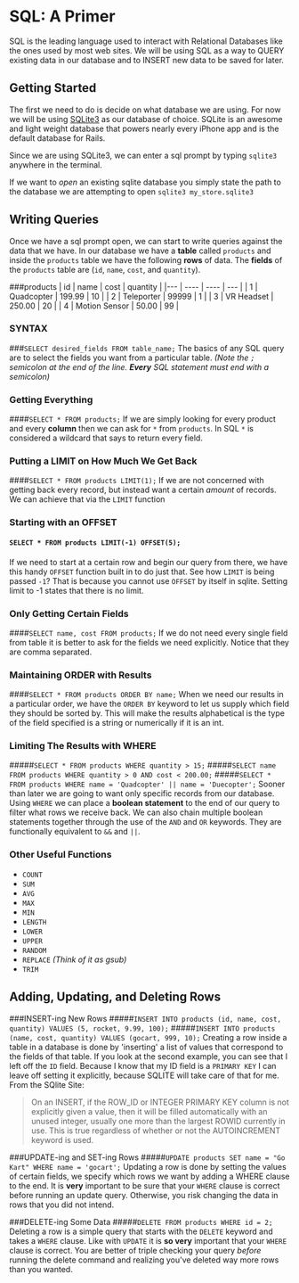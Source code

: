 # SQL: A Primer
SQL is the leading language used to interact with Relational Databases like the ones used by most web sites. We will be using SQL as a way to QUERY existing data in our database and to INSERT new data to be saved for later.

## Getting Started
The first we need to do is decide on what database we are using. For now we will be using [SQLite3](https://www.sqlite.org/) as our database of choice. SQLite is an awesome and light weight database that powers nearly every iPhone app and is the default database for Rails.

Since we are using SQLite3, we can enter a sql prompt by typing `sqlite3` anywhere in the terminal.

If we want to *open* an existing sqlite database you simply state the path to the database we are attempting to open `sqlite3 my_store.sqlite3`
## Writing Queries
Once we have a sql prompt open, we can start to write queries against the data that we have. In our database we have a **table** called `products` and inside the `products` table we have the following **rows** of data. The **fields** of the `products` table are (`id`, `name`, `cost`, and `quantity`).

###products
| id |    name    |    cost  | quantity |
|--- | ----       | ----     |   ---    |
| 1  | Quadcopter | 199.99   | 10 | 
| 2  | Teleporter | 99999    | 1  |
| 3  | VR Headset | 250.00   | 20 |
| 4  | Motion Sensor | 50.00 | 99 |

### SYNTAX
###`SELECT desired_fields FROM table_name;`
The basics of any SQL query are to select the fields you want from a particular table.
_(Note the `;` semicolon at the end of the line. **Every** SQL statement must end with a semicolon)_

### Getting Everything
####`SELECT * FROM products;`
If we are simply looking for every product and every **column** then we can ask for `*` from `products`. In SQL `*` is considered a wildcard that says to return every field.

### Putting a LIMIT on How Much We Get Back
####`SELECT * FROM products LIMIT(1);`
If we are not concerned with getting back every record, but instead want a certain _amount_ of records. We can achieve that via the `LIMIT` function

### Starting with an OFFSET
#### `SELECT * FROM products LIMIT(-1) OFFSET(5);`
If we need to start at a certain row and begin our query from there, we have this handy `OFFSET` function built in to do just that. See how `LIMIT` is being passed `-1`? That is because you cannot use `OFFSET` by itself in sqlite. Setting limit to -1 states that there is no limit.

### Only Getting Certain Fields
####`SELECT name, cost FROM products;`
If we do not need every single field from table it is better to ask for the fields we need explicitly. Notice that they are comma separated.

### Maintaining ORDER with Results
####`SELECT * FROM products ORDER BY name;`
When we need our results in a particular order, we have the `ORDER BY` keyword to let us supply which field they should be sorted by. This will make the results alphabetical is the type of the field specified is a string or numerically if it is an int.


### Limiting The Results with WHERE
#####`SELECT * FROM products WHERE quantity > 15;`
#####`SELECT name FROM products WHERE quantity > 0 AND cost < 200.00;`
#####`SELECT * FROM products WHERE name = 'Quadcopter' || name = 'Duecopter';`
Sooner than later we are going to want only specific records from our database. Using `WHERE` we can place a **boolean statement** to the end of our query to filter what rows we receive back.
We can also chain multiple boolean statements together through the use of the `AND` and `OR` keywords. They are functionally equivalent to `&&` and `||`.

### Other Useful Functions
- `COUNT`
- `SUM`
- `AVG`
- `MAX`
- `MIN`
- `LENGTH`
- `LOWER`
- `UPPER`
- `RANDOM`
- `REPLACE` _(Think of it as gsub)_
- `TRIM`

## Adding, Updating, and Deleting Rows

###INSERT-ing New Rows
#####`INSERT INTO products (id, name, cost, quantity) VALUES (5, rocket, 9.99, 100);`
#####`INSERT INTO products (name, cost, quantity) VALUES (gocart, 999, 10);`
Creating a row inside a table in a database is done by 'inserting' a list of values that correspond to the fields of that table. If you look at the second example, you can see that I left off the `ID` field. Because I know that my ID field is a `PRIMARY KEY` I can leave off setting it explicitly, because SQLITE will take care of that for me. From the SQlite Site:
>On an INSERT, if the ROW_ID or INTEGER PRIMARY KEY column is not explicitly given a value, then it will be filled automatically with an unused integer, usually one more than the largest ROWID currently in use. This is true regardless of whether or not the AUTOINCREMENT keyword is used.

###UPDATE-ing and SET-ing Rows
#####`UPDATE products SET name = "Go Kart" WHERE name = 'gocart';`
Updating a row is done by setting the values of certain fields, we specify which rows we want by adding a WHERE clause to the end. It is **very** important to be sure that your `WHERE` clause is correct before running an update query. Otherwise, you risk changing the data in rows that you did not intend.

###DELETE-ing Some Data
#####`DELETE FROM products WHERE id = 2;` 
Deleting a row is a simple query that starts with the `DELETE` keyword and takes a `WHERE` clause. Like with `UPDATE` it is **so very** important that your `WHERE` clause is correct. You are better of triple checking your query _before_ running the delete command and realizing you've deleted way more rows than you wanted.